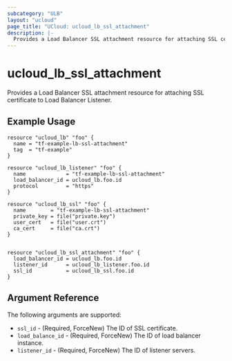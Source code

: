 ```yaml
---
subcategory: "ULB"
layout: "ucloud"
page_title: "UCloud: ucloud_lb_ssl_attachment"
description: |-
  Provides a Load Balancer SSL attachment resource for attaching SSL certificate to Load Balancer Listener.
---
```


# ucloud_lb_ssl_attachment

Provides a Load Balancer SSL attachment resource for attaching SSL certificate to Load Balancer Listener.

## Example Usage

```hcl
resource "ucloud_lb" "foo" {
  name = "tf-example-lb-ssl-attachment"
  tag  = "tf-example"
}

resource "ucloud_lb_listener" "foo" {
  name             = "tf-example-lb-ssl-attachment"
  load_balancer_id = ucloud_lb.foo.id
  protocol         = "https"
}

resource "ucloud_lb_ssl" "foo" {
  name        = "tf-example-lb-ssl-attachment"
  private_key = file("private.key")
  user_cert   = file("user.crt")
  ca_cert     = file("ca.crt")
}


resource "ucloud_lb_ssl_attachment" "foo" {
  load_balancer_id = ucloud_lb.foo.id
  listener_id      = ucloud_lb_listener.foo.id
  ssl_id           = ucloud_lb_ssl.foo.id
}
```

## Argument Reference

The following arguments are supported:

* `ssl_id` - (Required, ForceNew) The ID of SSL certificate.
* `load_balance_id` - (Required, ForceNew) The ID of load balancer instance.
* `listener_id` - (Required, ForceNew)  The ID of listener servers.